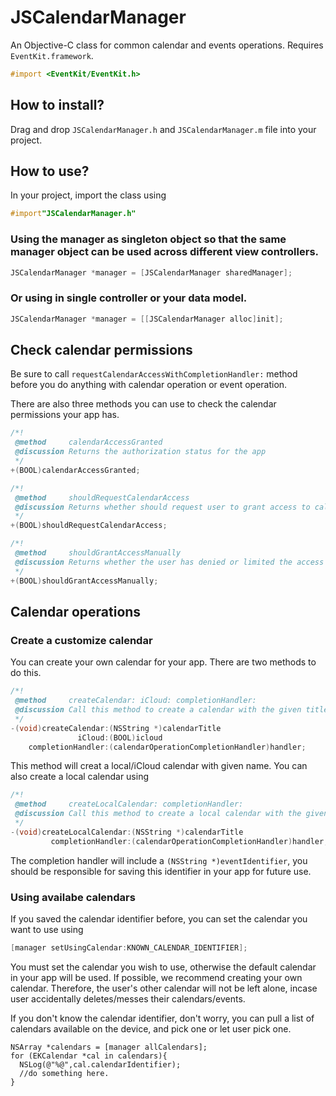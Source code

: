# JSCalendarManager
An Objective-C class for common calendar and events operations. Requires `EventKit.framework`.
```objective-C
#import <EventKit/EventKit.h>
```

## How to install?
Drag and drop `JSCalendarManager.h` and `JSCalendarManager.m` file into your project. 

## How to use?
In your project, import the class using
```objective-C
#import"JSCalendarManager.h"
```

### Using the manager as singleton object so that the same manager object can be used across different view controllers.
```objective-C
JSCalendarManager *manager = [JSCalendarManager sharedManager];
```

### Or using in single controller or your data model.
```objective-C
JSCalendarManager *manager = [[JSCalendarManager alloc]init];
```
## Check calendar permissions
Be sure to call `requestCalendarAccessWithCompletionHandler:` method before you do anything with calendar operation or event operation.

There are also three methods you can use to check the calendar permissions your app has.
```objective-C
/*!
 @method     calendarAccessGranted
 @discussion Returns the authorization status for the app
 */
+(BOOL)calendarAccessGranted;

/*!
 @method     shouldRequestCalendarAccess
 @discussion Returns whether should request user to grant access to calendar by the use. Call requestCalendarAccessWithCompletionHandler: method to prompt user for permissions.
 */
+(BOOL)shouldRequestCalendarAccess;

/*!
 @method     shouldGrantAccessManually
 @discussion Returns whether the user has denied or limited the access to calendar.
 */
+(BOOL)shouldGrantAccessManually;
```

## Calendar operations
### Create a customize calendar
You can create your own calendar for your app. There are two methods to do this.
```objective-C
/*!
 @method     createCalendar: iCloud: completionHandler:
 @discussion Call this method to create a calendar with the given title. The parameter iCloud indicates whether this calendar is on icloud.
 */
-(void)createCalendar:(NSString *)calendarTitle
			   iCloud:(BOOL)icloud
	completionHandler:(calendarOperationCompletionHandler)handler;
```
This method will creat a local/iCloud calendar with given name. You can also create a local calendar using 
```objective-C
/*!
 @method     createLocalCalendar: completionHandler:
 @discussion Call this method to create a local calendar with the given title.
 */
-(void)createLocalCalendar:(NSString *)calendarTitle
		 completionHandler:(calendarOperationCompletionHandler)handler;
```
The completion handler will include a `(NSString *)eventIdentifier`, you should be responsible for saving this identifier in your app for future use.

### Using availabe calendars
If you saved the calendar identifier before, you can set the calendar you want to use using
```objective-C
[manager setUsingCalendar:KNOWN_CALENDAR_IDENTIFIER];
```
You must set the calendar you wish to use, otherwise the default calendar in your app will be used. 
If possible, we recommend creating your own calendar. Therefore, the user's other calendar will not be left alone, incase user accidentally deletes/messes their calendars/events.

If you don't know the calendar identifier, don't worry, you can pull a list of calendars available on the device, and pick one or let user pick one.
```obejective-C
NSArray *calendars = [manager allCalendars];
for (EKCalendar *cal in calendars){
  NSLog(@"%@",cal.calendarIdentifier);
  //do something here.
}
```  
